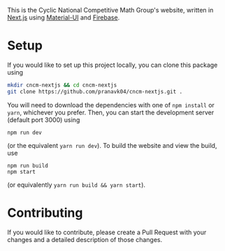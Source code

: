 This is the Cyclic National Competitive Math Group's website, written in [Next.js](https://nextjs.org) using [Material-UI](https://material-ui.com) and [Firebase](https://firebase.google.com).
# Setup
If you would like to set up this project locally, you can clone this package using
```zsh
mkdir cncm-nextjs && cd cncm-nextjs
git clone https://github.com/pranavk04/cncm-nextjs.git .
```
You will need to download the dependencies with one of `npm install` or `yarn`, whichever you prefer. Then, you can start the development server (default port 3000) using
```
npm run dev
```
(or the equivalent `yarn run dev`). To build the website and view the build, use
```
npm run build
npm start
```
(or equivalently `yarn run build && yarn start`).
# Contributing
If you would like to contribute, please create a Pull Request with your changes and a detailed description of those changes.
